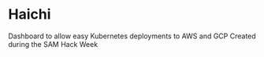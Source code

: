 # Haichi
Dashboard to allow easy Kubernetes deployments to AWS and GCP
Created during the SAM Hack Week
